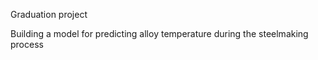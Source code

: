 Graduation project

Building a model for predicting alloy temperature during the steelmaking process
